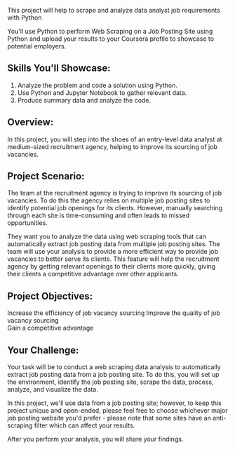 This project will help to scrape and analyze data analyst job requirements with Python

You'll use Python to perform Web Scraping on a Job Posting Site using Python and upload your results to your Coursera profile to showcase to potential employers.

Skills You'll Showcase:
-------------------------
1. Analyze the problem and code a solution using Python.
2. Use Python and Jupyter Notebook to gather relevant data.
3. Produce summary data and analyze the code. 

Overview:
--------------

In this project, you will step into the shoes of an entry-level data analyst at medium-sized recruitment agency, helping to improve its sourcing of job vacancies.

Project Scenario:
------------------

The team at the recruitment agency is trying to improve its sourcing of job vacancies. To do this the agency relies on multiple job posting sites to identify potential job openings for its clients. However, manually searching through each site is time-consuming and often leads to missed opportunities.  

They want you to  analyze the data using web scraping tools that can automatically extract job posting data from multiple job posting sites.  The team will use your analysis to provide a more efficient way to provide job vacancies to better serve its clients. This feature will help the recruitment agency by getting relevant openings to their clients more quickly, giving their clients a competitive advantage over other applicants.

Project Objectives:
---------------------

 Increase the efficiency of job vacancy sourcing
 Improve the quality of job vacancy sourcing  
 Gain a competitive advantage  

Your Challenge:
--------------
Your task will be to conduct a web scraping data analysis to automatically extract job posting data from a job posting site. To do this, you will  set up the environment, identify the job posting site, scrape the data,  process, analyze, and visualize the data.

In this project, we'll use data from a job posting site; however, to keep this project unique and open-ended, please feel free to choose whichever major job posting website you'd prefer - please note that some sites have an anti-scraping filter which can affect your results.

After you perform your analysis, you will share your findings.



